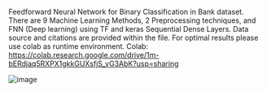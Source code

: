 Feedforward Neural Network for Binary Classification in Bank dataset.
There are 9 Machine Learning Methods, 2 Preprocessing techniques, and FNN (Deep learning) using TF and keras Sequential Dense Layers. Data source and citations are provided within the file.
For optimal results please use colab as runtime environment. Colab: https://colab.research.google.com/drive/1m-bERdjaq5RXPX1gkkGUXsfjS_yG3AbK?usp=sharing

![image](https://github.com/user-attachments/assets/744aae24-f07a-40d8-92a6-031c2d07b730)
